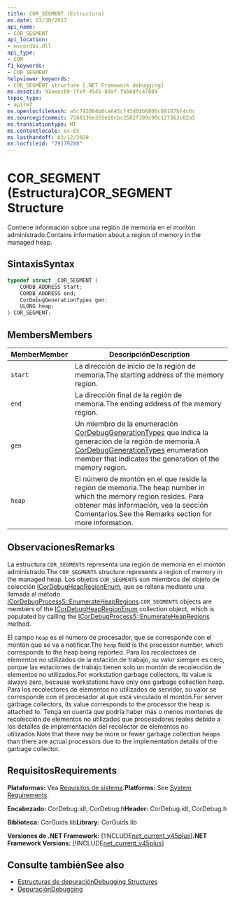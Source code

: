 ```yaml
---
title: COR_SEGMENT (Estructura)
ms.date: 03/30/2017
api_name:
- COR_SEGMENT
api_location:
- mscordbi.dll
api_type:
- COM
f1_keywords:
- COR_SEGMENT
helpviewer_keywords:
- COR_SEGMENT structure [.NET Framework debugging]
ms.assetid: 93aeecb9-7fef-4545-8daf-f566dfc47084
topic_type:
- apiref
ms.openlocfilehash: a5c743064b8ca645cf45d02b8800c88187bf4c6c
ms.sourcegitcommit: 7588136e355e10cbc2582f389c90c127363c02a5
ms.translationtype: MT
ms.contentlocale: es-ES
ms.lasthandoff: 03/12/2020
ms.locfileid: "79179288"
---
```

# <a name="cor_segment-structure"></a><span data-ttu-id="60079-102">COR_SEGMENT (Estructura)</span><span class="sxs-lookup"><span data-stu-id="60079-102">COR_SEGMENT Structure</span></span>
<span data-ttu-id="60079-103">Contiene información sobre una región de memoria en el montón administrado.</span><span class="sxs-lookup"><span data-stu-id="60079-103">Contains information about a region of memory in the managed heap.</span></span>  
  
## <a name="syntax"></a><span data-ttu-id="60079-104">Sintaxis</span><span class="sxs-lookup"><span data-stu-id="60079-104">Syntax</span></span>  
  
```cpp  
typedef struct _COR_SEGMENT {  
    CORDB_ADDRESS start;
    CORDB_ADDRESS end;
    CorDebugGenerationTypes gen;
    ULONG heap;
} COR_SEGMENT;  
```  
  
## <a name="members"></a><span data-ttu-id="60079-105">Members</span><span class="sxs-lookup"><span data-stu-id="60079-105">Members</span></span>  
  
|<span data-ttu-id="60079-106">Member</span><span class="sxs-lookup"><span data-stu-id="60079-106">Member</span></span>|<span data-ttu-id="60079-107">Descripción</span><span class="sxs-lookup"><span data-stu-id="60079-107">Description</span></span>|  
|------------|-----------------|  
|`start`|<span data-ttu-id="60079-108">La dirección de inicio de la región de memoria.</span><span class="sxs-lookup"><span data-stu-id="60079-108">The starting address of the memory region.</span></span>|  
|`end`|<span data-ttu-id="60079-109">La dirección final de la región de memoria.</span><span class="sxs-lookup"><span data-stu-id="60079-109">The ending address of the memory region.</span></span>|  
|`gen`|<span data-ttu-id="60079-110">Un miembro de la enumeración [CorDebugGenerationTypes](cordebuggenerationtypes-enumeration.md) que indica la generación de la región de memoria.</span><span class="sxs-lookup"><span data-stu-id="60079-110">A [CorDebugGenerationTypes](cordebuggenerationtypes-enumeration.md) enumeration member that indicates the generation of the memory region.</span></span>|  
|`heap`|<span data-ttu-id="60079-111">El número de montón en el que reside la región de memoria.</span><span class="sxs-lookup"><span data-stu-id="60079-111">The heap number in which the memory region resides.</span></span> <span data-ttu-id="60079-112">Para obtener más información, vea la sección Comentarios.</span><span class="sxs-lookup"><span data-stu-id="60079-112">See the Remarks section for more information.</span></span>|  
  
## <a name="remarks"></a><span data-ttu-id="60079-113">Observaciones</span><span class="sxs-lookup"><span data-stu-id="60079-113">Remarks</span></span>  
 <span data-ttu-id="60079-114">La estructura `COR_SEGMENTS` representa una región de memoria en el montón administrado.</span><span class="sxs-lookup"><span data-stu-id="60079-114">The `COR_SEGMENTS` structure represents a region of memory in the managed heap.</span></span>  <span data-ttu-id="60079-115">Los objetos `COR_SEGMENTS` son miembros del objeto de colección [ICorDebugHeapRegionEnum](icordebugheapsegmentenum-interface.md), que se rellena mediante una llamada al método [ICorDebugProcess5::EnumerateHeapRegions](icordebugprocess5-enumerateheapregions-method.md).</span><span class="sxs-lookup"><span data-stu-id="60079-115">`COR_SEGMENTS` objects are members of the [ICorDebugHeapRegionEnum](icordebugheapsegmentenum-interface.md) collection object, which is populated by calling the [ICorDebugProcess5::EnumerateHeapRegions](icordebugprocess5-enumerateheapregions-method.md) method.</span></span>  
  
 <span data-ttu-id="60079-116">El campo `heap` es el número de procesador, que se corresponde con el montón que se va a notificar.</span><span class="sxs-lookup"><span data-stu-id="60079-116">The `heap` field is the processor number, which corresponds to the heap being reported.</span></span> <span data-ttu-id="60079-117">Para los recolectores de elementos no utilizados de la estación de trabajo, su valor siempre es cero, porque las estaciones de trabajo tienen solo un montón de recolección de elementos no utilizados.</span><span class="sxs-lookup"><span data-stu-id="60079-117">For workstation garbage collectors, its value is always zero, because workstations have only one garbage collection heap.</span></span> <span data-ttu-id="60079-118">Para los recolectores de elementos no utilizados de servidor, su valor se corresponde con el procesador al que está vinculado el montón.</span><span class="sxs-lookup"><span data-stu-id="60079-118">For server garbage collectors, its value corresponds to the processor the heap is attached to.</span></span> <span data-ttu-id="60079-119">Tenga en cuenta que podría haber más o menos montones de recolección de elementos no utilizados que procesadores reales debido a los detalles de implementación del recolector de elementos no utilizados.</span><span class="sxs-lookup"><span data-stu-id="60079-119">Note that there may be more or fewer garbage collection heaps than there are actual processors due to the implementation details of the garbage collector.</span></span>  
  
## <a name="requirements"></a><span data-ttu-id="60079-120">Requisitos</span><span class="sxs-lookup"><span data-stu-id="60079-120">Requirements</span></span>  
 <span data-ttu-id="60079-121">**Plataformas:** Vea [Requisitos de sistema](../../get-started/system-requirements.md).</span><span class="sxs-lookup"><span data-stu-id="60079-121">**Platforms:** See [System Requirements](../../get-started/system-requirements.md).</span></span>  
  
 <span data-ttu-id="60079-122">**Encabezado:** CorDebug.idl, CorDebug.h</span><span class="sxs-lookup"><span data-stu-id="60079-122">**Header:** CorDebug.idl, CorDebug.h</span></span>  
  
 <span data-ttu-id="60079-123">**Biblioteca:** CorGuids.lib</span><span class="sxs-lookup"><span data-stu-id="60079-123">**Library:** CorGuids.lib</span></span>  
  
 <span data-ttu-id="60079-124">**Versiones de .NET Framework:** [!INCLUDE[net_current_v45plus](../../../../includes/net-current-v45plus-md.md)]</span><span class="sxs-lookup"><span data-stu-id="60079-124">**.NET Framework Versions:** [!INCLUDE[net_current_v45plus](../../../../includes/net-current-v45plus-md.md)]</span></span>  
  
## <a name="see-also"></a><span data-ttu-id="60079-125">Consulte también</span><span class="sxs-lookup"><span data-stu-id="60079-125">See also</span></span>

- [<span data-ttu-id="60079-126">Estructuras de depuración</span><span class="sxs-lookup"><span data-stu-id="60079-126">Debugging Structures</span></span>](debugging-structures.md)
- [<span data-ttu-id="60079-127">Depuración</span><span class="sxs-lookup"><span data-stu-id="60079-127">Debugging</span></span>](index.md)
